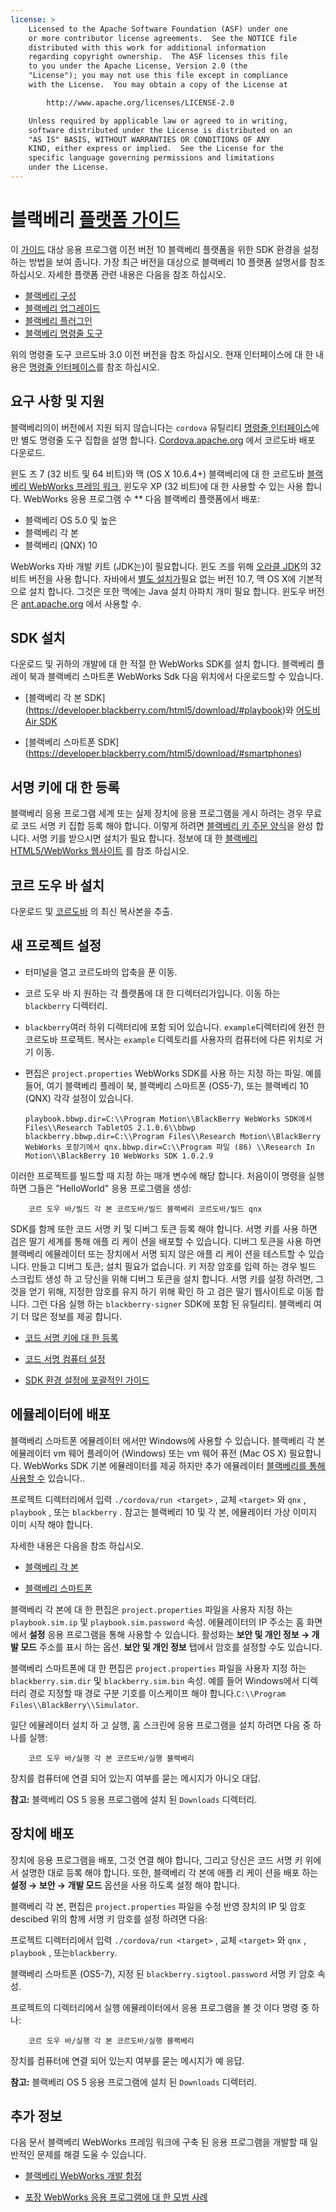 ```yaml
---
license: >
    Licensed to the Apache Software Foundation (ASF) under one
    or more contributor license agreements.  See the NOTICE file
    distributed with this work for additional information
    regarding copyright ownership.  The ASF licenses this file
    to you under the Apache License, Version 2.0 (the
    "License"); you may not use this file except in compliance
    with the License.  You may obtain a copy of the License at

        http://www.apache.org/licenses/LICENSE-2.0

    Unless required by applicable law or agreed to in writing,
    software distributed under the License is distributed on an
    "AS IS" BASIS, WITHOUT WARRANTIES OR CONDITIONS OF ANY
    KIND, either express or implied.  See the License for the
    specific language governing permissions and limitations
    under the License.
---
```


# 블랙베리 <a href="../index.html">플랫폼 <a href="../../../index.html">가이드</a></a>

이 <a href="../../../index.html">가이드</a> 대상 응용 프로그램 이전 버전 10 블랙베리 플랫폼을 위한 SDK 환경을 설정 하는 방법을 보여 줍니다. 가장 최근 버전을 대상으로 블랙베리 10 플랫폼 설명서를 참조 하십시오. 자세한 플랫폼 관련 내용은 다음을 참조 하십시오.

*   <a href="config.html">블랙베리 구성</a>
*   <a href="upgrading.html">블랙베리 업그레이드</a>
*   <a href="plugin.html">블랙베리 플러그인</a>
*   <a href="tools.html">블랙베리 명령줄 도구</a>

위의 명령줄 도구 코르도바 3.0 이전 버전을 참조 하십시오. 현재 인터페이스에 대 한 내용은 <a href="../../cli/index.html">명령줄 인터페이스</a>를 참조 하십시오.

## 요구 사항 및 지원

블랙베리의이 버전에서 지원 되지 않습니다는 `cordova` 유틸리티 <a href="../../cli/index.html">명령줄 인터페이스</a>에만 별도 명령줄 도구 집합을 설명 합니다. [Cordova.apache.org][1] 에서 코르도바 배포 다운로드.

 [1]: http://cordova.apache.org/#download

윈도 즈 7 (32 비트 및 64 비트)와 맥 (OS X 10.6.4+) 블랙베리에 대 한 코르도바 [블랙베리 WebWorks 프레임 워크][2], 윈도우 XP (32 비트)에 대 한 사용할 수 있는 사용 합니다. WebWorks 응용 프로그램 수 ** 다음 블랙베리 플랫폼에서 배포:

 [2]: https://bdsc.webapps.blackberry.com/html5

*   블랙베리 OS 5.0 및 높은
*   블랙베리 각 본
*   블랙베리 (QNX) 10

WebWorks 자바 개발 키트 (JDK는)이 필요합니다. 윈도 즈를 위해 [오라클 JDK][3]의 32 비트 버전을 사용 합니다. 자바에서 [별도 설치가][4]필요 없는 버전 10.7, 맥 OS X에 기본적으로 설치 합니다. 그것은 또한 맥에는 Java 설치 아파치 개미 필요 합니다. 윈도우 버전은 [ant.apache.org][5] 에서 사용할 수.

 [3]: http://www.oracle.com/technetwork/java/javase/downloads/index.html#jdk
 [4]: http://support.apple.com/kb/DL1421
 [5]: http://ant.apache.org/bindownload.cgi

## SDK 설치

다운로드 및 귀하의 개발에 대 한 적절 한 WebWorks SDK를 설치 합니다. 블랙베리 플레이 북과 블랙베리 스마트폰 WebWorks Sdk 다음 위치에서 다운로드할 수 있습니다.

*   \[블랙베리 각 본 SDK\] (https://developer.blackberry.com/html5/download/#playbook)와 [어도비 Air SDK][6]

*   \[블랙베리 스마트폰 SDK\] (https://developer.blackberry.com/html5/download/#smartphones)

 [6]: http://www.adobe.com/devnet/air/air-sdk-download.html

## 서명 키에 대 한 등록

블랙베리 응용 프로그램 세계 또는 실제 장치에 응용 프로그램을 게시 하려는 경우 무료로 코드 서명 키 집합 등록 해야 합니다. 이렇게 하려면 [블랙베리 키 주문 양식][7]을 완성 합니다. 서명 키를 받으시면 설치가 필요 합니다. 정보에 대 한 [블랙베리 HTML5/WebWorks 웹사이트][8] 를 참조 하십시오.

 [7]: https://www.blackberry.com/SignedKeys
 [8]: https://developer.blackberry.com/html5/documentation/signing_setup_bb10_apps_2008396_11.html

## 코르 도우 바 설치

다운로드 및 [코르도바][1] 의 최신 복사본을 추출.

## 새 프로젝트 설정

*   터미널을 열고 코르도바의 압축을 푼 이동.

*   코르 도우 바 지 원하는 각 플랫폼에 대 한 디렉터리가입니다. 이동 하는 `blackberry` 디렉터리.

*   `blackberry`여러 하위 디렉터리에 포함 되어 있습니다. `example`디렉터리에 완전 한 코르도바 프로젝트. 복사는 `example` 디렉토리를 사용자의 컴퓨터에 다른 위치로 거기 이동.

*   편집은 `project.properties` WebWorks SDK를 사용 하는 지정 하는 파일. 예를 들어, 여기 블랙베리 플레이 북, 블랙베리 스마트폰 (OS5-7), 또는 블랙베리 10 (QNX) 각각 설정이 있습니다.
    
        playbook.bbwp.dir=C:\\Program Motion\\BlackBerry WebWorks SDK에서 Files\\Research TabletOS 2.1.0.6\\bbwp blackberry.bbwp.dir=C:\\Program Files\\Research Motion\\BlackBerry WebWorks 포장기에서 qnx.bbwp.dir=C:\\Program 파일 (86) \\Research In Motion\\BlackBerry 10 WebWorks SDK 1.0.2.9
        

이러한 프로젝트를 빌드할 때 지정 하는 매개 변수에 해당 합니다. 처음이이 명령을 실행 하면 그들은 "HelloWorld" 응용 프로그램을 생성:

        코르 도우 바/빌드 각 본 코르도바/빌드 블랙베리 코르도바/빌드 qnx
    

SDK를 함께 또한 코드 서명 키 및 디버그 토큰 등록 해야 합니다. 서명 키를 사용 하면 검은 딸기 세계를 통해 애플 리 케이 션을 배포할 수 있습니다. 디버그 토큰을 사용 하면 블랙베리 에뮬레이터 또는 장치에서 서명 되지 않은 애플 리 케이 션을 테스트할 수 있습니다. 만들고 디버그 토큰; 설치 필요가 없습니다. 키 저장 암호를 입력 하는 경우 빌드 스크립트 생성 하 고 당신을 위해 디버그 토큰을 설치 합니다. 서명 키를 설정 하려면, 그것을 얻기 위해, 지정한 암호를 유지 하기 위해 확인 하 고 검은 딸기 웹사이트로 이동 합니다. 그런 다음 실행 하는 `blackberry-signer` SDK에 포함 된 유틸리티. 블랙베리 여기 더 많은 정보를 제공 합니다.

*   [코드 서명 키에 대 한 등록][9]

*   [코드 서명 컴퓨터 설정][10]

*   [SDK 환경 설정에 포괄적인 <a href="../../../index.html">가이드</a>][11]

 [9]: https://www.blackberry.com/SignedKeys/codesigning.html
 [10]: http://developer.blackberry.com/html5/documentation/set_up_for_signing.html
 [11]: http://developer.blackberry.com/native/documentation/bb10/com.qnx.doc.native_sdk.quickstart/topic/set_up_your_environment.html

## 에뮬레이터에 배포

블랙베리 스마트폰 에뮬레이터 에서만 Windows에 사용할 수 있습니다. 블랙베리 각 본 에뮬레이터 vm 웨어 플레이어 (Windows) 또는 vm 웨어 퓨전 (Mac OS X) 필요합니다. WebWorks SDK 기본 에뮬레이터를 제공 하지만 추가 에뮬레이터 [블랙베리를 통해 사용할 수][12] 있습니다..

 [12]: http://us.blackberry.com/developers/resources/simulators.jsp

프로젝트 디렉터리에서 입력 `./cordova/run <target>` , 교체 `<target>` 와 `qnx` , `playbook` , 또는 `blackberry` . 참고는 블랙베리 10 및 각 본, 에뮬레이터 가상 이미지 이미 시작 해야 합니다.

자세한 내용은 다음을 참조 하십시오.

*   [블랙베리 각 본][13]

*   [블랙베리 스마트폰][14]

 [13]: https://developer.blackberry.com/html5/documentation/using_the_tablet_simulator_1866980_11.html
 [14]: https://developer.blackberry.com/html5/documentation/run_your_app_on_smartphone_sim_1876976_11.html

블랙베리 각 본에 대 한 편집은 `project.properties` 파일을 사용자 지정 하는 `playbook.sim.ip` 및 `playbook.sim.password` 속성. 에뮬레이터의 IP 주소는 홈 화면에서 **설정** 응용 프로그램을 통해 사용할 수 있습니다. 활성화는 **보안 및 개인 정보 → 개발 모드** 주소를 표시 하는 옵션. **보안 및 개인 정보** 탭에서 암호를 설정할 수도 있습니다.

블랙베리 스마트폰에 대 한 편집은 `project.properties` 파일을 사용자 지정 하는 `blackberry.sim.dir` 및 `blackberry.sim.bin` 속성. 예를 들어 Windows에서 디렉터리 경로 지정할 때 경로 구분 기호를 이스케이프 해야 합니다.`C:\\Program
Files\\BlackBerry\\Simulator`.

일단 에뮬레이터 설치 하 고 실행, 홈 스크린에 응용 프로그램을 설치 하려면 다음 중 하나를 실행:

        코르 도우 바/실행 각 본 코르도바/실행 블랙베리
    

장치를 컴퓨터에 연결 되어 있는지 여부를 묻는 메시지가 아니오 대답.

**참고:** 블랙베리 OS 5 응용 프로그램에 설치 된 `Downloads` 디렉터리.

## 장치에 배포

장치에 응용 프로그램을 배포, 그것 연결 해야 합니다, 그리고 당신은 코드 서명 키 위에서 설명한 대로 등록 해야 합니다. 또한, 블랙베리 각 본에 애플 리 케이 션을 배포 하는 **설정 → 보안 → 개발 모드** 옵션을 사용 하도록 설정 해야 합니다.

블랙베리 각 본, 편집은 `project.properties` 파일을 수정 반영 장치의 IP 및 암호 descibed 위의 함께 서명 키 암호를 설정 하려면 다음:

프로젝트 디렉터리에서 입력 `./cordova/run <target>` , 교체 `<target>` 와 `qnx` , `playbook` , 또는`blackberry`.

블랙베리 스마트폰 (OS5-7), 지정 된 `blackberry.sigtool.password` 서명 키 암호 속성.

프로젝트의 디렉터리에서 실행 에뮬레이터에서 응용 프로그램을 볼 것 이다 명령 중 하나:

        코르 도우 바/실행 각 본 코르도바/실행 블랙베리
    

장치를 컴퓨터에 연결 되어 있는지 여부를 묻는 메시지가 예 응답.

**참고:** 블랙베리 OS 5 응용 프로그램에 설치 된 `Downloads` 디렉터리.

## 추가 정보

다음 문서 블랙베리 WebWorks 프레임 워크에 구축 된 응용 프로그램을 개발할 때 일반적인 문제를 해결 도울 수 있습니다.

*   [블랙베리 WebWorks 개발 함정][15]

*   [포장 WebWorks 응용 프로그램에 대 한 모범 사례][16]

 [15]: http://supportforums.blackberry.com/t5/Web-and-WebWorks-Development/Common-BlackBerry-WebWorks-development-pitfalls-that-can-be/ta-p/624712
 [16]: https://bdsc.webapps.blackberrycom/html5/documentation/ww_developing/bestpractice_compiling_ww_apps_1873324_11.html